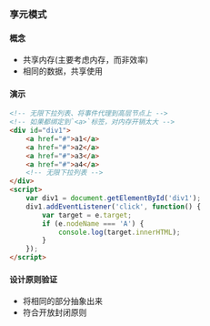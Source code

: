 ### 享元模式
#### 概念
- 共享内存(主要考虑内存，而非效率)
- 相同的数据，共享使用
#### 演示
```html
<!-- 无限下拉列表、将事件代理到高层节点上 -->
<!-- 如果都绑定到`<a>`标签，对内存开销太大 -->
<div id="div1">
    <a href="#">a1</a>
    <a href="#">a2</a>
    <a href="#">a3</a>
    <a href="#">a4</a>
    <!-- 无限下拉列表 -->
</div>
<script>
    var div1 = document.getElementById('div1');
    div1.addEventListener('click', function() {
        var target = e.target;
        if (e.nodeName === 'A') {
            console.log(target.innerHTML);
        }
    });
</script>
```
#### 设计原则验证
- 将相同的部分抽象出来
- 符合开放封闭原则